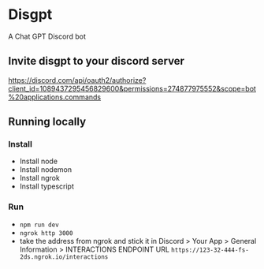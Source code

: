 # Disgpt
A Chat GPT Discord bot

## Invite disgpt to your discord server
https://discord.com/api/oauth2/authorize?client_id=1089437295456829600&permissions=274877975552&scope=bot%20applications.commands

## Running locally

### Install
- Install node
- Install nodemon
- Install ngrok
- Install typescript

### Run
- `npm run dev`
- `ngrok http 3000`
- take the address from ngrok and stick it in Discord > Your App > General Information > INTERACTIONS ENDPOINT URL `https://123-32-444-fs-2ds.ngrok.io/interactions`
